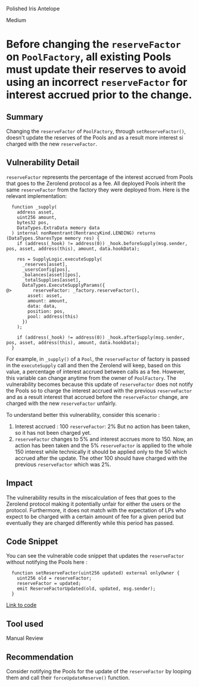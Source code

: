 Polished Iris Antelope

Medium

# Before changing the ```reserveFactor``` on ```PoolFactory```, all existing Pools must update their reserves to avoid using an incorrect ```reserveFactor``` for interest accrued prior to the change.

## Summary
Changing the ```reserveFactor``` of ```PoolFactory```, through ```setReserveFactor()```, doesn't update the reserves of the Pools and as a result more interest si charged with the new ```reserveFactor```.

## Vulnerability Detail
```reserveFactor``` represents the percentage of the interest accrued from Pools that goes to the Zerolend protocol as a fee. All deployed Pools inherit the same ```reserveFactor``` from the factory they were deployed from. Here is the relevant implementation:
```solidity
  function _supply(
    address asset,
    uint256 amount,
    bytes32 pos,
    DataTypes.ExtraData memory data
  ) internal nonReentrant(RentrancyKind.LENDING) returns (DataTypes.SharesType memory res) {
    if (address(_hook) != address(0)) _hook.beforeSupply(msg.sender, pos, asset, address(this), amount, data.hookData);

    res = SupplyLogic.executeSupply(
      _reserves[asset],
      _usersConfig[pos],
      _balances[asset][pos],
      _totalSupplies[asset],
      DataTypes.ExecuteSupplyParams({
@>        reserveFactor: _factory.reserveFactor(),
        asset: asset,
        amount: amount,
        data: data,
        position: pos,
        pool: address(this)
      })
    );

    if (address(_hook) != address(0)) _hook.afterSupply(msg.sender, pos, asset, address(this), amount, data.hookData);
  }
```
For example, in ```_supply()``` of a ```Pool```, the ```reserveFactor``` of factory is passed in the ```executeSupply``` call and then the Zerolend will keep, based on this value, a percentage of interest accrued between calls as a fee. However, this variable can change anytime from the owner of ```PoolFactory```. The vulnerability becomes because this update of ```reserveFactor``` does not notify the Pools so to charge the interest accrued with the previous ```reserveFactor``` and as a result interest that accrued before the ```reserveFactor``` change, are charged with the new ```reserveFactor``` unfairly. 

To understand better this vulnerability, consider this scenario :
1. Interest accrued : 100
   ```reserveFactor```: 2%
   But no action has been taken, so it has not been charged yet.
2. ```reserveFactor``` changes to 5% and interest accrues more to 150.
   Now, an action has been taken and the 5% ```reserveFactor``` is applied to the whole 150 interest while technically it should be applied only to the 50 which accrued after the update. The other 100 should have charged with the previous ```reserveFactor``` which was 2%.

## Impact
The vulnerability results in the miscalculation of fees that goes to the Zerolend protocol making it potentially unfair for either the users or the protocol. Furthermore, it does not match with the expectation of LPs who expect to be charged with a certain amount of fee for a given period but eventually they are charged differently while this period has passed.

## Code Snippet
You can see the vulnerable code snippet that updates the ```reserveFactor``` without notifying the Pools here :
```solidity
  function setReserveFactor(uint256 updated) external onlyOwner {
    uint256 old = reserveFactor;
    reserveFactor = updated;
    emit ReserveFactorUpdated(old, updated, msg.sender);
  }
```
[Link to code](https://github.com/sherlock-audit/2024-06-new-scope/blob/main/zerolend-one/contracts/core/pool/PoolFactory.sol#L112)


## Tool used
Manual Review

## Recommendation
Consider notifying the Pools for the update of the ```reserveFactor``` by looping them and call their ```forceUpdateReserve()``` function.